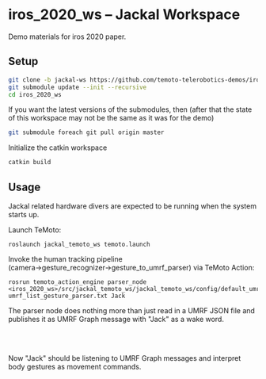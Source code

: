 # iros_2020_ws – Jackal Workspace
Demo materials for iros 2020 paper.

## Setup

``` bash
git clone -b jackal-ws https://github.com/temoto-telerobotics-demos/iros_2020_ws
git submodule update --init --recursive
cd iros_2020_ws
```

If you want the latest versions of the submodules, then (after that the state of this workspace may not be the same as it was for the demo)
``` bash
git submodule foreach git pull origin master
```

Initialize the catkin workspace
``` bash
catkin build
```

## Usage
Jackal related hardware divers are expected to be running when the system starts up.

Launch TeMoto:
```
roslaunch jackal_temoto_ws temoto.launch
```

Invoke the human tracking pipeline (camera→gesture_recognizer→gesture_to_umrf_parser) via TeMoto Action:
```
rosrun temoto_action_engine parser_node <iros_2020_ws>/src/jackal_temoto_ws/jackal_temoto_ws/config/default_umrfs/ umrf_list_gesture_parser.txt Jack
```
The parser node does nothing more than just read in a UMRF JSON file and publishes it as UMRF Graph message with "Jack" as a wake word.

<br></br>

Now "Jack" should be listening to UMRF Graph messages and interpret body gestures as movement commands.
